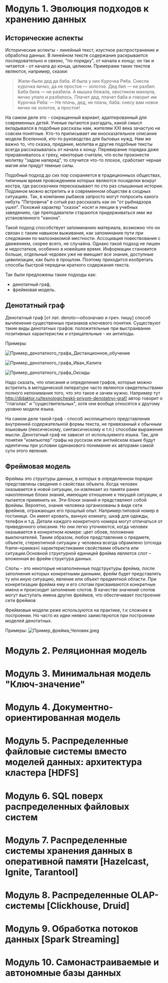 # Модуль 1. Эволюция подходов к хранению данных

## Исторические аспекты

Исторические аспекты - линейный текст, изустное распространение и обработка
данных. В линейном тексте содержание раскрывается последовательно и связно,
"по порядку", от начала к концу; он так и читается - от начала до конца,
целиком. Примерами таких текстов являются, например, сказки:

> Жили-были дед да баба. И была у них Курочка Ряба.
> Снесла курочка яичко, да не простое — золотое.
> Дед бил — не разбил.
> Баба била — не разбила.
> А мышка бежала, хвостиком махнула, яичко упало и разбилось.
> Плачет дед, плачет баба и говорит им Курочка Ряба:
> — Не плачь, дед, не плачь, баба: снесу вам новое яичко не золотое, а простое!

На самом деле это - сокращенный вариант, адаптированный для современных детей.
Ученые пытаются  разгадать, какой смысл вкладывался в подобные рассказы нам,
жителям XXI века зачастую не совсем понятные. Кто-то приписывает им
иносказательное описание модели Вселенной, кто-то руководство для бытовых нужд.
Нам же важно то, что сказка, предание, молитва и  другие подобные тексты
всегда рассказывалась от начала к концу. Перевирание порядка даже
приравнивалось к греху, некоторые считали, что если произнести молитву "задом
наперед", то случится что-то плохое, сработает черная магия или придут темные
силы.

Подобный подход до сих пор сохраняется в традиционнызх обществах, типичным
время провождением которых являются посиделки вокруг костра, где
рассказчики пересказывают по сто раз слышанные  истории. Подомное можно
встретить и в современном обществе в сходных ситуациях. Так, в компании 
рыбаков запросто могут попросить какого нибуть "Петровича" в сотый раз
рассказать как он "от рыбнадзора ушел". Похожий характер "сказок" носят и
лекции в учебных заведениях, где преподаватели стараются придерживаться ими же
установленного "канона".

Такой подход способствует запоминанию материала, возможно что он связан с
таким навыком выживания, как запоминание пути при следовании по малознакомой
местности. Ассоциация повествования  с движением, скорее всего, не случайна.
Однако такой подход не лишен и недостатков,  особенно в новейшее время.
Информации становится больше, отдельный чедовек уже не вмещает все знания,
доступные цивилизации, как было в прошлом. Поэтому приходится изобретать
способы быстрой передачи краткого содержания текста.

Так были предложены такие подходы как:

- денотатный граф,
- фреймовая модель.

## Денотатный граф 
Денотатный граф [от лат. denoto—обозначаю и греч. пишу] способ вычленения
существенных признаков ключевого понятия. Существуют  такие виды денотатных
графов: положительные при выстраивании позитивных характеристик и
отрицательные - их антиподы.

Примеры:

![Пример_денотатного_графа_Дистанционное_обучение](Пример_денотатного_графа_Дистанционное_обучение.jpeg "Пример денотатного графа Дистанционное обучение")

![Пример_денотатного_графа_Иван_Калита](Пример_денотатного_графа_Иван_Калита.jpeg "Пример денотатного графа Иван Калита")

![Пример_денотатного_графа_Оксиды](Пример_денотатного_графа_Оксиды.jpeg "Пример денотатного графа Оксиды")

Надо сказать, что описания и определения графов, которые можно встретить в
методической литературе часто являются свидетельствами полного непонимания
того, что это такое и зачем нужно. Например тут
http://didaktor.ru/texnologicheskij-priyom-denotatnyj-graf/ автор говорит о
"глаголах" и "существительных", хотя они вообще относятся к другому уровню
модели языка.

На самом деле такой граф - способ эксплицитного представления внутренней
содержательной формы текста,  не привязанный к обычным языковым (лексическому,
синтаксическому и т.п.) способам выражения мысли. Денотатный граф не зависит
от используемого языка. Так, для понятия "компьютер" графы на русском или
английском языке будут идентичны при условии одинакового понимания их авторами
 самой сути этого явления.

## Фреймовая модель

Фреймы это структуры данных, в которых в определенном порядке
представлены сведения о свойствах объекта. Когда человек оказывается в
новой ситуации, он извлекает из памяти ранее накопленные  блоки 
знаний,  имеющие  отношение  к  текущей  ситуации,  и  пытается
применить их. Эти блоки знаний и представляют собой фреймы. Вероятно,
знания человека организованы в виде сети фреймов, отражающих его
прошлый опыт. Например:типовой номер в гостинице. Он имеет кровать,
ванную комнату, шкаф для одежды,  телефон  и  т.д.  Детали  каждого 
конкретного  номера  могут  отличаться  от приведенного описания. Но
они легко уточняются, когда человек оказывается в конкретном номере:
цвет обоев, положение выключателей. Таким образом, любое представление
о предмете, объекте, стереотипной ситуации  у  человека  всегда 
обрамлено  (отсюда frame–«рамка»)  характеристикамии свойствами
объекта или ситуации.Основной структурной единицей фрейма
является слот – вложенная во фрейм структура данных.

Слоты – это некоторые незаполненные подструктуры фрейма, после заполнения
которых конкретными данными, фрейм будет представлять ту или иную ситуацию,
явление или объект предметной области. При конкретизации фрейма ему и его
слотам присваиваются конкретные имена и происходит заполнение слотов. В
качестве значений слотов могут выступать имена других фреймов, что
обеспечивает построение сети фреймов 

Фреймовые модели реже используются на практике, т.к сложнее в построении.
Но часто их идеи неявно заимствуются при построении моделей денотатных.

Примеры:
![Пример_фрейма_Человек.jpeg](Пример_фрейма_Человек.jpeg "Пример фрейма Человек")


# Модуль 2. Реляционная модель

# Модуль 3. Минимальная модель "Ключ-значение"

# Модуль 4. Документно-ориентированная модель 

# Модуль 5. Распределенные файловые системы вместо моделей данных: архитектура кластера [HDFS]

# Модуль 6. SQL поверх распределенных файловых систем

# Модуль 7. Распределенные системы хранения данных в оперативной памяти [Hazelcast, Ignite, Tarantool]

# Модуль 8. Распределенные OLAP-системы [Clickhouse, Druid]

# Модуль 9. Обработка потоков данных [Spark Streaming]

# Модуль 10. Самонастраиваемые и автономные базы данных
